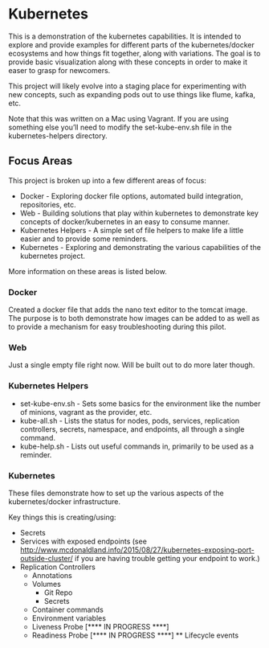 # Kubernetes
This is a demonstration of the kubernetes capabilities. It is intended to explore and provide examples for different parts of the kubernetes/docker ecosystems and how things fit together, along with variations. The goal is to provide basic visualization along with  these concepts in order to make it easer to grasp for newcomers.

This project will likely evolve into a staging place for experimenting with new concepts, such as expanding pods out to use things like flume, kafka, etc.

Note that this was written on a Mac using Vagrant. If you are using something else you’ll need to modify the set-kube-env.sh file in the kubernetes-helpers directory.

## Focus Areas
This project is broken up into a few different areas of focus:

* Docker - Exploring docker file options, automated build integration, repositories, etc.
* Web - Building solutions that play within kubernetes to demonstrate key concepts of docker/kubernetes in an easy to consume manner.
* Kubernetes Helpers - A simple set of file helpers to make life a little easier and to provide some reminders.
* Kubernetes - Exploring and demonstrating the various capabilities of the kubernetes project.

More information on these areas is listed below.

### Docker
Created a docker file that adds the nano text editor to the tomcat image. The purpose is to both demonstrate how images can be added to as well as to provide a mechanism for easy troubleshooting during this pilot.

### Web
Just a single empty file right now. Will be built out to do more later though.

### Kubernetes Helpers
* set-kube-env.sh - Sets some basics for the environment like the number of minions, vagrant as the provider, etc.
* kube-all.sh - Lists the status for nodes, pods, services, replication controllers, secrets, namespace, and endpoints, all through a single command.
* kube-help.sh - Lists out useful commands in, primarily to be used as a reminder.

### Kubernetes
These files demonstrate how to set up the various aspects of the kubernetes/docker infrastructure.

Key things this is creating/using:

* Secrets
* Services with exposed endpoints (see http://www.mcdonaldland.info/2015/08/27/kubernetes-exposing-port-outside-cluster/ if you are having trouble getting your endpoint to work.)
* Replication Controllers
  * Annotations
  * Volumes
    * Git Repo
    * Secrets
  * Container commands
  * Environment variables
  * Liveness Probe [**** IN PROGRESS ****]
  * Readiness Probe [**** IN PROGRESS ****]
** Lifecycle events
